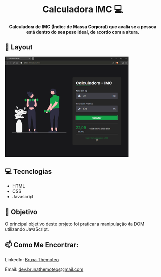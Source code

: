 <h1 align="center" style="font-weight: bold;">Calculadora IMC 💻</h1>

<p align="center">
    <b>Calculadora de IMC (Índice de Massa Corporal) que avalia se a pessoa está dentro do seu peso ideal, de acordo com a altura.</b>
</p>

<h2 id="layout">🎨 Layout</h2>

<p align="left">
    <img src="./assets/images/calculadora-imc.png" alt="Image Example" width="400px">
</p>

<h2 id="technologies">💻 Tecnologias</h2>

- HTML
- CSS
- Javascript


<h2 id="started">🚀 Objetivo</h2>

O principal objetivo deste projeto foi praticar a manipulação da DOM utilizando JavaScript.


## 📫 Como Me Encontrar:

LinkedIn: [Bruna Themoteo](https://www.linkedin.com/in/brunathemoteo/)

Email: dev.brunathemoteo@gmail.com
